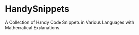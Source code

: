 # HandySnippets
A Collection of Handy Code Snippets in Various Languages with Mathematical 
Explanations.
